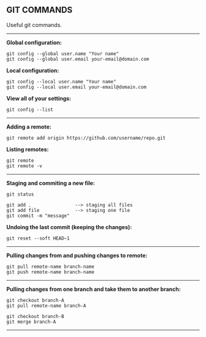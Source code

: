 GIT COMMANDS
-----------------------------------------------------------------------

Useful git commands.

-----------------------------------------------------------------------

**Global configuration:**
```
git config --global user.name "Your name"
git config --global user.email your-email@domain.com
```

**Local configuration:**
```
git config --local user.name "Your name"
git config --local user.email your-email@domain.com
```

**View all of your settings:**
```
git config --list
```

-----------------------------------------------------------------------

**Adding a remote:**
```
git remote add origin https://github.com/username/repo.git
```

**Listing remotes:**
```
git remote
git remote -v
```

-----------------------------------------------------------------------

**Staging and commiting a new file:**
```
git status

git add .                --> staging all files
git add file             --> staging one file
git commit -m "message"

```

**Undoing the last commit (keeping the changes):**
```
git reset --soft HEAD~1
```

-----------------------------------------------------------------------

**Pulling changes from and pushing changes to remote:**
```
git pull remote-name branch-name
git push remote-name branch-name
```

-----------------------------------------------------------------------

**Pulling changes from one branch and take them to another branch:**

```
git checkout branch-A
git pull remote-name branch-A

git checkout branch-B
git merge branch-A
```

-----------------------------------------------------------------------